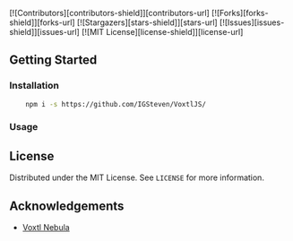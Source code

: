 [![Contributors][contributors-shield]][contributors-url]
[![Forks][forks-shield]][forks-url]
[![Stargazers][stars-shield]][stars-url]
[![Issues][issues-shield]][issues-url]
[![MIT License][license-shield]][license-url]


<!-- GETTING STARTED -->
## Getting Started

### Installation
```sh
    npm i -s https://github.com/IGSteven/VoxtlJS/
```

### Usage


<!-- LICENSE -->
## License

Distributed under the MIT License. See `LICENSE` for more information.

<!-- ACKNOWLEDGEMENTS -->
## Acknowledgements
* [Voxtl Nebula](https://github.com/Voxtl/Nebula)
